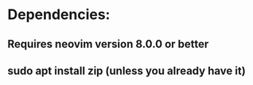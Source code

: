 # Dependencies:
## Requires neovim version 8.0.0 or better
## sudo apt install zip (unless you already have it)
